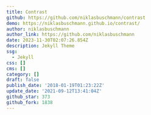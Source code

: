 ```yaml
---
title: Contrast
github: https://github.com/niklasbuschmann/contrast
demo: https://niklasbuschmann.github.io/contrast/
author: niklasbuschmann
author_link: https://github.com/niklasbuschmann
date: 2023-11-30T02:07:26.854Z
description: Jekyll Theme
ssg:
  - Jekyll
css: []
cms: []
category: []
draft: false
publish_date: '2018-01-19T01:23:22Z'
update_date: '2021-09-12T13:41:04Z'
github_star: 373
github_fork: 1838
---
```


